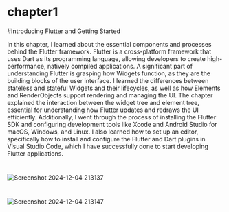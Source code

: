 # chapter1
#Introducing Flutter and Getting Started

In this chapter, I learned about the essential components and processes behind the Flutter framework. Flutter is a cross-platform framework that uses Dart as its programming language, allowing developers to create high-performance, natively compiled applications. A significant part of understanding Flutter is grasping how Widgets function, as they are the building blocks of the user interface. I learned the differences between stateless and stateful Widgets and their lifecycles, as well as how Elements and RenderObjects support rendering and managing the UI. The chapter explained the interaction between the widget tree and element tree, essential for understanding how Flutter updates and redraws the UI efficiently. Additionally, I went through the process of installing the Flutter SDK and configuring development tools like Xcode and Android Studio for macOS, Windows, and Linux. I also learned how to set up an editor, specifically how to install and configure the Flutter and Dart plugins in Visual Studio Code, which I have successfully done to start developing Flutter applications.

#
![Screenshot 2024-12-04 213137](https://github.com/user-attachments/assets/6d464008-5539-4f37-b98e-0b54f93de6a5)
#
![Screenshot 2024-12-04 213147](https://github.com/user-attachments/assets/dd954c3c-c3aa-42a0-b82b-2eaed982677a)

